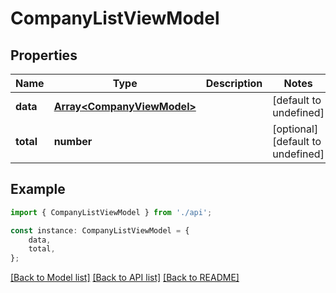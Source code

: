 # CompanyListViewModel


## Properties

Name | Type | Description | Notes
------------ | ------------- | ------------- | -------------
**data** | [**Array&lt;CompanyViewModel&gt;**](CompanyViewModel.md) |  | [default to undefined]
**total** | **number** |  | [optional] [default to undefined]

## Example

```typescript
import { CompanyListViewModel } from './api';

const instance: CompanyListViewModel = {
    data,
    total,
};
```

[[Back to Model list]](../README.md#documentation-for-models) [[Back to API list]](../README.md#documentation-for-api-endpoints) [[Back to README]](../README.md)
